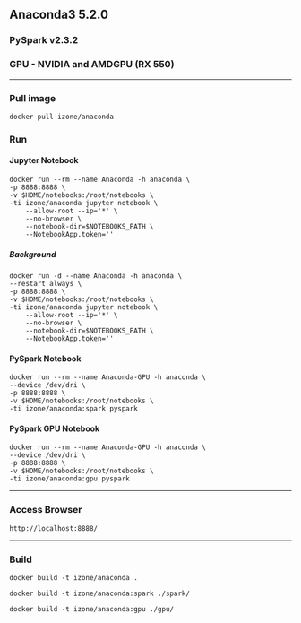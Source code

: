 ## Anaconda3 5.2.0
### PySpark v2.3.2
### GPU - NVIDIA and AMDGPU (RX 550)
-----

### Pull image
```
docker pull izone/anaconda
```
### Run
#### Jupyter Notebook
```
docker run --rm --name Anaconda -h anaconda \
-p 8888:8888 \
-v $HOME/notebooks:/root/notebooks \
-ti izone/anaconda jupyter notebook \
	--allow-root --ip='*' \
	--no-browser \
	--notebook-dir=$NOTEBOOKS_PATH \
	--NotebookApp.token=''
```
##### Background
```
docker run -d --name Anaconda -h anaconda \
--restart always \
-p 8888:8888 \
-v $HOME/notebooks:/root/notebooks \
-ti izone/anaconda jupyter notebook \
	--allow-root --ip='*' \
	--no-browser \
	--notebook-dir=$NOTEBOOKS_PATH \
	--NotebookApp.token=''
```

#### PySpark Notebook
```
docker run --rm --name Anaconda-GPU -h anaconda \
--device /dev/dri \
-p 8888:8888 \
-v $HOME/notebooks:/root/notebooks \
-ti izone/anaconda:spark pyspark
```

#### PySpark GPU Notebook
```
docker run --rm --name Anaconda-GPU -h anaconda \
--device /dev/dri \
-p 8888:8888 \
-v $HOME/notebooks:/root/notebooks \
-ti izone/anaconda:gpu pyspark
```

-----
### Access Browser
```
http://localhost:8888/
```

-----
### Build
```
docker build -t izone/anaconda .
```
```
docker build -t izone/anaconda:spark ./spark/
```
```
docker build -t izone/anaconda:gpu ./gpu/
```

